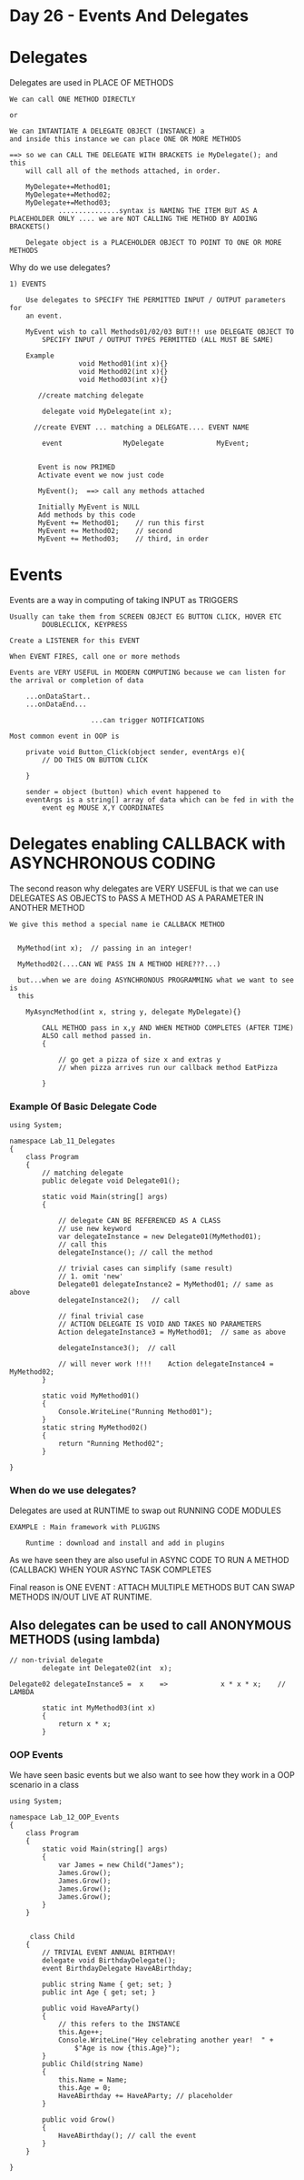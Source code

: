 # Day 26 - Events And Delegates

# Delegates

Delegates are used in PLACE OF METHODS

    We can call ONE METHOD DIRECTLY
    
    or
    
    We can INTANTIATE A DELEGATE OBJECT (INSTANCE) a
    and inside this instance we can place ONE OR MORE METHODS
    
    ==> so we can CALL THE DELEGATE WITH BRACKETS ie MyDelegate(); and this
    	will call all of the methods attached, in order.
    
    	MyDelegate+=Method01;
    	MyDelegate+=Method02;
    	MyDelegate+=Method03;  
    			...............syntax is NAMING THE ITEM BUT AS A PLACEHOLDER ONLY .... we are NOT CALLING THE METHOD BY ADDING BRACKETS()
    
    	Delegate object is a PLACEHOLDER OBJECT TO POINT TO ONE OR MORE METHODS

Why do we use delegates?

    1) EVENTS
    
    	Use delegates to SPECIFY THE PERMITTED INPUT / OUTPUT parameters for 
    	an event.
    
    	MyEvent wish to call Methods01/02/03 BUT!!! use DELEGATE OBJECT TO 
    		SPECIFY INPUT / OUTPUT TYPES PERMITTED (ALL MUST BE SAME)
    
    	Example
    		         void Method01(int x){}
    		         void Method02(int x){}
    		         void Method03(int x){}
    
    	   //create matching delegate
    
    		delegate void MyDelegate(int x);
    
    	  //create EVENT ... matching a DELEGATE.... EVENT NAME
    
    	    event               MyDelegate             MyEvent;
    
    
    	   Event is now PRIMED
    	   Activate event we now just code
    
    	   MyEvent();  ==> call any methods attached
    
    	   Initially MyEvent is NULL
    	   Add methods by this code
    	   MyEvent += Method01;    // run this first
    	   MyEvent += Method02;    // second
    	   MyEvent += Method03;    // third, in order

# Events

Events are a way in computing of taking INPUT as TRIGGERS

    Usually can take them from SCREEN OBJECT EG BUTTON CLICK, HOVER ETC
    		DOUBLECLICK, KEYPRESS
    
    Create a LISTENER for this EVENT
    
    When EVENT FIRES, call one or more methods
    
    Events are VERY USEFUL in MODERN COMPUTING because we can listen for the arrival or completion of data
    
    	...onDataStart..
    	...onDataEnd...
    
    					...can trigger NOTIFICATIONS 
    
    Most common event in OOP is
    
    	private void Button_Click(object sender, eventArgs e){
    		// DO THIS ON BUTTON CLICK
    
    	}
    
    	sender = object (button) which event happened to 
    	eventArgs is a string[] array of data which can be fed in with the 
    		event eg MOUSE X,Y COORDINATES

# Delegates enabling CALLBACK with ASYNCHRONOUS CODING

The second reason why delegates are VERY USEFUL is that we can use DELEGATES AS OBJECTS to PASS A METHOD AS A PARAMETER IN ANOTHER METHOD

    We give this method a special name ie CALLBACK METHOD
    
    
      MyMethod(int x);  // passing in an integer!
    
      MyMethod02(....CAN WE PASS IN A METHOD HERE???...)
    
      but...when we are doing ASYNCHRONOUS PROGRAMMING what we want to see is
      this
    
      	MyAsyncMethod(int x, string y, delegate MyDelegate){}
    
      		CALL METHOD pass in x,y AND WHEN METHOD COMPLETES (AFTER TIME)
      		ALSO call method passed in.
      		{
    
      			// go get a pizza of size x and extras y
      			// when pizza arrives run our callback method EatPizza
    
      		}

### Example Of Basic Delegate Code

    using System;
    
    namespace Lab_11_Delegates
    {
        class Program
        {
            // matching delegate
            public delegate void Delegate01();
    
            static void Main(string[] args)
            {
    
                // delegate CAN BE REFERENCED AS A CLASS
                // use new keyword
                var delegateInstance = new Delegate01(MyMethod01);
                // call this
                delegateInstance(); // call the method
    
                // trivial cases can simplify (same result)
                // 1. omit 'new'
                Delegate01 delegateInstance2 = MyMethod01; // same as above
                delegateInstance2();   // call 
    
                // final trivial case
                // ACTION DELEGATE IS VOID AND TAKES NO PARAMETERS
                Action delegateInstance3 = MyMethod01;  // same as above
    
                delegateInstance3();  // call
    
                // will never work !!!!    Action delegateInstance4 = MyMethod02;
            }
    
            static void MyMethod01()
            {
                Console.WriteLine("Running Method01");
            }
            static string MyMethod02()
            {
                return "Running Method02";
            }
            
    }

### When do we use delegates?

Delegates are used at RUNTIME to swap out RUNNING CODE MODULES

    EXAMPLE : Main framework with PLUGINS
    
    	Runtime : download and install and add in plugins

As we have seen they are also useful in ASYNC CODE TO RUN A METHOD (CALLBACK)
WHEN YOUR ASYNC TASK COMPLETES

Final reason is ONE EVENT : ATTACH MULTIPLE METHODS BUT CAN SWAP METHODS IN/OUT LIVE AT RUNTIME.

## Also delegates can be used to call ANONYMOUS METHODS (using lambda)

    // non-trivial delegate
            delegate int Delegate02(int  x);
    
    Delegate02 delegateInstance5 =  x    =>             x * x * x;    // LAMBDA
    
            static int MyMethod03(int x)
            {
                return x * x;
            }

### OOP Events

We have seen basic events but we also want to see how they work in a OOP scenario in a class

    using System;
    
    namespace Lab_12_OOP_Events
    {
        class Program
        {
            static void Main(string[] args)
            {
                var James = new Child("James");
                James.Grow();
                James.Grow();
                James.Grow();
                James.Grow();
            }
        }
    
    
         class Child
        {
            // TRIVIAL EVENT ANNUAL BIRTHDAY!
            delegate void BirthdayDelegate();
            event BirthdayDelegate HaveABirthday;
    
            public string Name { get; set; }
            public int Age { get; set; }
    
            public void HaveAParty()
            {
                // this refers to the INSTANCE 
                this.Age++;
                Console.WriteLine("Hey celebrating another year!  " +
                    $"Age is now {this.Age}");
            }
            public Child(string Name)
            {
                this.Name = Name;
                this.Age = 0;
                HaveABirthday += HaveAParty; // placeholder
            }
    
            public void Grow()
            {
                HaveABirthday(); // call the event
            }
        }
    
    }